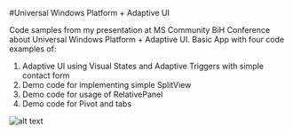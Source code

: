 #Universal Windows Platform + Adaptive UI

Code samples from my presentation at MS Community BiH Conference about Universal Windows Platform + Adaptive UI. Basic App with four code examples of:

1. Adaptive UI using Visual States and Adaptive Triggers with simple contact form
2. Demo code for implementing simple SplitView
3. Demo code for usage of RelativePanel
4. Demo code for Pivot and tabs

![alt text](https://lh3.googleusercontent.com/7_iMt5-y6bCIbpDK6jGd46L82Nkl6jMHPvw-RDU6lnBX4bAENpZtO1ButMC2-3uUyAH3wUrt0nrBOA=w1366-h768-rw-no "Logo Title Text 1")

